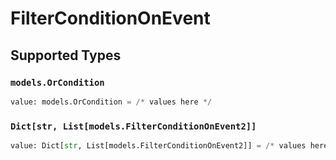 # FilterConditionOnEvent


## Supported Types

### `models.OrCondition`

```python
value: models.OrCondition = /* values here */
```

### `Dict[str, List[models.FilterConditionOnEvent2]]`

```python
value: Dict[str, List[models.FilterConditionOnEvent2]] = /* values here */
```

